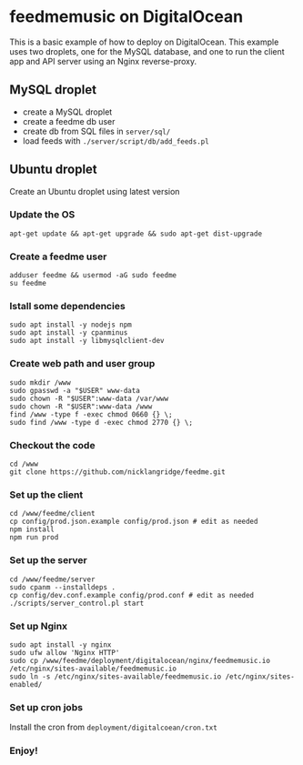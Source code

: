 # feedmemusic on DigitalOcean

This is a basic example of how to deploy on DigitalOcean. This example uses two droplets, one for the MySQL database, and one to run the client app and API server using an Nginx reverse-proxy.

## MySQL droplet
- create a MySQL droplet
- create a feedme db user
- create db from SQL files in `server/sql/`
- load feeds with `./server/script/db/add_feeds.pl`
 
## Ubuntu droplet

Create an Ubuntu droplet using latest version

### Update the OS
```
apt-get update && apt-get upgrade && sudo apt-get dist-upgrade
```
### Create a feedme user
```
adduser feedme && usermod -aG sudo feedme
su feedme
```
### Istall some dependencies
```
sudo apt install -y nodejs npm
sudo apt install -y cpanminus
sudo apt install -y libmysqlclient-dev
```

### Create web path and user group
```
sudo mkdir /www
sudo gpasswd -a "$USER" www-data
sudo chown -R "$USER":www-data /var/www
sudo chown -R "$USER":www-data /www
find /www -type f -exec chmod 0660 {} \;
sudo find /www -type d -exec chmod 2770 {} \;
```
### Checkout the code
```
cd /www
git clone https://github.com/nicklangridge/feedme.git
```

### Set up the client
```
cd /www/feedme/client
cp config/prod.json.example config/prod.json # edit as needed
npm install
npm run prod
```

### Set up the server
```
cd /www/feedme/server
sudo cpanm --installdeps .
cp config/dev.conf.example config/prod.conf # edit as needed
./scripts/server_control.pl start
```
### Set up Nginx
```
sudo apt install -y nginx
sudo ufw allow 'Nginx HTTP'
sudo cp /www/feedme/deployment/digitalocean/nginx/feedmemusic.io /etc/nginx/sites-available/feedmemusic.io
sudo ln -s /etc/nginx/sites-available/feedmemusic.io /etc/nginx/sites-enabled/
```

### Set up cron jobs
Install the cron from `deployment/digitalcoean/cron.txt`

### Enjoy!